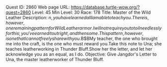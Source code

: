 Quest ID: 2860
Web page URL: https://database.turtle-wow.org/?quest=2860
Level: 45
Min Level: 30
Race: 178
Title: Master of the Wild Leather
Description: $n, you have learned all I am able to teach you.There is, however, one remaining pattern for Wild Leather armor.I will not require you to toil needlessly for this; you've earned it outright, and then some.This pattern, however, is one that I cannot freely share with you.$B$BMy teacher, the one who brought me into the craft, is the one who must reward you.Take this note to Una; she teaches leatherworking in Thunder Bluff.Show her the letter, and let her acknowledge you as an equal, as I do.
Objective: Give Jangdor's Letter to Una, the master leatherworker of Thunder Bluff.
